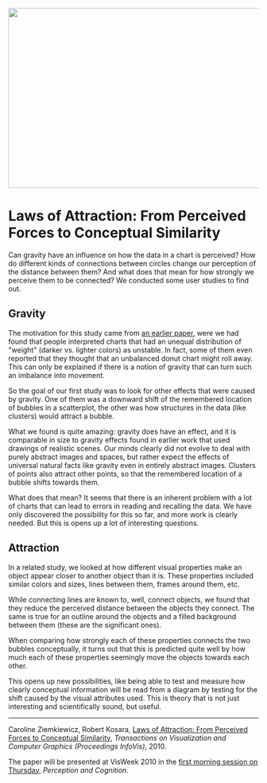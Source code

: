 <p align="center"><img src="https://media.eagereyes.org/media/2010/attraction.png" alt="" width="560" height="362" /></p>

# Laws of Attraction: From Perceived Forces to Conceptual Similarity

Can gravity have an influence on how the data in a chart is perceived? How do different kinds of connections between circles change our perception of the distance between them? And what does that mean for how strongly we perceive them to be connected? We conducted some user studies to find out.

## Gravity

The motivation for this study came from <a href="/blog/2010/paper-implied-dynamics-in-information-visualization">an earlier paper</a>, were we had found that people interpreted charts that had an unequal distribution of "weight" (darker vs. lighter colors) as unstable. In fact, some of them even reported that they thought that an unbalanced donut chart might roll away. This can only be explained if there is a notion of gravity that can turn such an imbalance into movement.

So the goal of our first study was to look for other effects that were caused by gravity. One of them was a downward shift of the remembered location of bubbles in a scatterplot, the other was how structures in the data (like clusters) would attract a bubble.

What we found is quite amazing: gravity does have an effect, and it is comparable in size to gravity effects found in earlier work that used drawings of realistic scenes. Our minds clearly did not evolve to deal with purely abstract images and spaces, but rather expect the effects of universal natural facts like gravity even in entirely abstract images. Clusters of points also attract other points, so that the remembered location of a bubble shifts towards them.

What does that mean? It seems that there is an inherent problem with a lot of charts that can lead to errors in reading and recalling the data. We have only discovered the possibility for this so far, and more work is clearly needed. But this is opens up a lot of interesting questions.

## Attraction

In a related study, we looked at how different visual properties make an object appear closer to another object than it is. These properties included similar colors and sizes, lines between them, frames around them, etc.

While connecting lines are known to, well, connect objects, we found that they reduce the perceived distance between the objects they connect. The same is true for an outline around the objects and a filled background between them (these are the significant ones).

When comparing how strongly each of these properties connects the two bubbles conceptually, it turns out that this is predicted quite well by how much each of these properties seemingly move the objects towards each other.

This opens up new possibilities, like being able to test and measure how clearly conceptual information will be read from a diagram by testing for the shift caused by the visual attributes used. This is theory that is not just interesting and scientifically sound, but useful.

<hr />

Caroline Ziemkiewicz, Robert Kosara, <a href="/publications/Ziemkiewicz-InfoVis-2010">Laws of Attraction: From Perceived Forces to Conceptual Similarity</a>, <em>Transactions on Visualization and Computer Graphics (Proceedings InfoVis)</em>, 2010.

The paper will be presented at VisWeek 2010 in the <a href="http://vis.computer.org/VisWeek2010/schedule/thursday.html">first morning session on Thursday</a>, <em>Perception and Cognition</em>.
